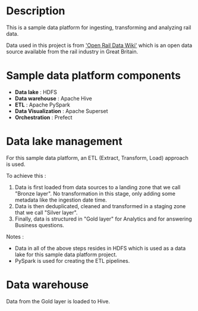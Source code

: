 # Description

This is a sample data platform for ingesting, transforming and analyzing rail data. 

Data used in this project is from ['Open Rail Data Wiki'](https://wiki.openraildata.com/index.php/Main_Page) which is an open data source available from the rail industry in Great Britain. 

# Sample data platform components

- **Data lake** : HDFS
- **Data warehouse** : Apache Hive
- **ETL** : Apache PySpark
- **Data Visualization** : Apache Superset
- **Orchestration** : Prefect

# Data lake management

For this sample data platform, an ETL (Extract, Transform, Load) approach is used. 

To achieve this :
1. Data is first loaded from data sources to a landing zone that we call "Bronze layer". No transformation in this stage, only adding some metadata like the ingestion date time.
2. Data is then deduplicated, cleaned and transformed in a staging zone that we call "Silver layer".
3. Finally, data is structured in "Gold layer" for Analytics and for answering Business questions.

Notes : 
* Data in all of the above steps resides in HDFS which is used as a data lake for this sample data platform project.
* PySpark is used for creating the ETL pipelines.

# Data warehouse

Data from the Gold layer is loaded to Hive.
